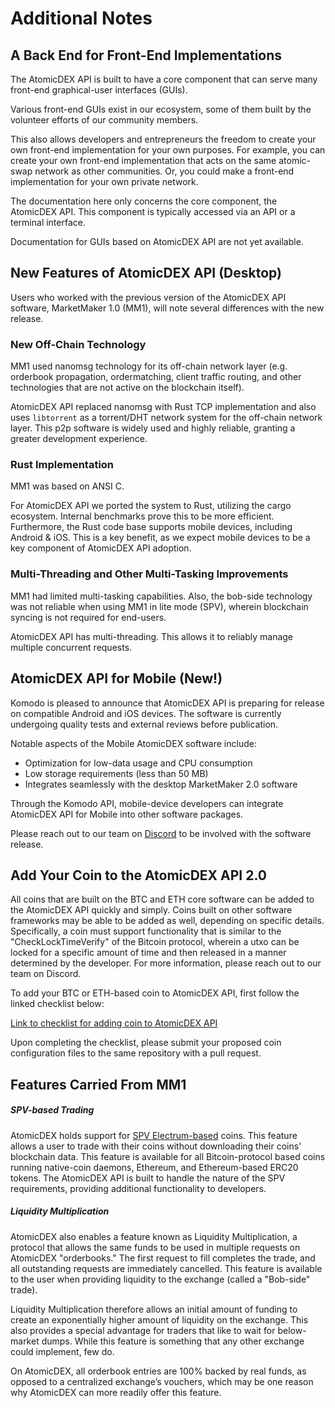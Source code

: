 # Additional Notes

## A Back End for Front-End Implementations

The AtomicDEX API is built to have a core component that can serve many front-end graphical-user interfaces (GUIs). 

Various front-end GUIs exist in our ecosystem, some of them built by the volunteer efforts of our community members.

This also allows developers and entrepreneurs the freedom to create your own front-end implementation for your own purposes. For example, you can create your own front-end implementation that acts on the same atomic-swap network as other communities. Or, you could make a front-end implementation for your own private network. 

The documentation here only concerns the core component, the AtomicDEX API. This component is typically accessed via an API or a terminal interface.

Documentation for GUIs based on AtomicDEX API are not yet available.

## New Features of AtomicDEX API (Desktop)

Users who worked with the previous version of the AtomicDEX API software, MarketMaker 1.0 (MM1), will note several differences with the new release.  

### New Off-Chain Technology

MM1 used nanomsg technology for its off-chain network layer (e.g. orderbook propagation, ordermatching, client traffic routing, and other technologies that are not active on the blockchain itself).

AtomicDEX API replaced nanomsg with Rust TCP implementation and also uses `libtorrent` as a torrent/DHT network system for the off-chain network layer. This p2p software is widely used and highly reliable, granting a greater development experience.

### Rust Implementation

MM1 was based on ANSI C.

For AtomicDEX API we ported the system to Rust, utilizing the cargo ecosystem. Internal benchmarks prove this to be more efficient. Furthermore, the Rust code base supports mobile devices, including Android & iOS. This is a key benefit, as we expect mobile devices to be a key component of AtomicDEX API adoption.

### Multi-Threading and Other Multi-Tasking Improvements

MM1 had limited multi-tasking capabilities. Also, the bob-side technology was not reliable when using MM1 in lite mode (SPV), wherein blockchain syncing is not required for end-users.

AtomicDEX API has multi-threading. This allows it to reliably manage multiple concurrent requests.

## AtomicDEX API for Mobile (New!)

Komodo is pleased to announce that AtomicDEX API is preparing for release on compatible Android and iOS devices. The software is currently undergoing quality tests and external reviews before publication.

Notable aspects of the Mobile AtomicDEX software include:

- Optimization for low-data usage and CPU consumption
- Low storage requirements (less than 50 MB)
- Integrates seamlessly with the desktop MarketMaker 2.0 software

Through the Komodo API, mobile-device developers can integrate AtomicDEX API for Mobile into other software packages.

Please reach out to our team on [Discord](https://komodoplatform.com/discord) to be involved with the software release.

## Add Your Coin to the AtomicDEX API 2.0

All coins that are built on the BTC and ETH core software can be added to the AtomicDEX API quickly and simply. Coins built on other software frameworks may be able to be added as well, depending on specific details. Specifically, a coin must support functionality that is similar to the "CheckLockTimeVerify" of the Bitcoin protocol, wherein a utxo can be locked for a specific amount of time and then released in a manner determined by the developer. For more information, please reach out to our team on Discord.

To add your BTC or ETH-based coin to AtomicDEX API, first follow the linked checklist below:

[Link to checklist for adding coin to AtomicDEX API](https://github.com/KomodoPlatform/coins#about-this-repository)

Upon completing the checklist, please submit your proposed coin configuration files to the same repository with a pull request. 

## Features Carried From MM1

##### SPV-based Trading

AtomicDEX holds support for [SPV Electrum-based](https://en.bitcoin.it/wiki/Electrum) coins. This feature allows a user to trade with their coins without downloading their coins' blockchain data. This feature is available for all Bitcoin-protocol based coins running native-coin daemons, Ethereum, and Ethereum-based ERC20 tokens. The AtomicDEX API is built to handle the nature of the SPV requirements, providing additional functionality to developers.

##### Liquidity Multiplication

AtomicDEX also enables a feature known as Liquidity Multiplication, a protocol that allows the same funds to be used in multiple requests on AtomicDEX "orderbooks." The first request to fill completes the trade, and all outstanding requests are immediately cancelled. This feature is available to the user when providing liquidity to the exchange (called a "Bob-side" trade).

Liquidity Multiplication therefore allows an initial amount of funding to create an exponentially higher amount of liquidity on the exchange. This also provides a special advantage for traders that like to wait for below-market dumps. While this feature is something that any other exchange could implement, few do. 

On AtomicDEX, all orderbook entries are 100% backed by real funds, as opposed to a centralized exchange’s vouchers, which may be one reason why AtomicDEX can more readily offer this feature.

